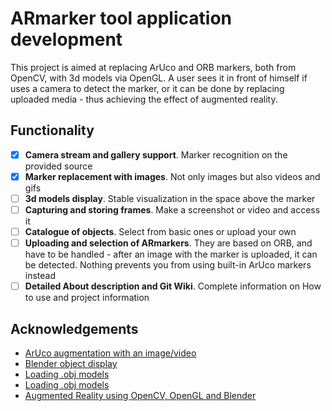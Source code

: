 # ARmarker tool application development
This project is aimed at replacing ArUco and ORB markers, both from OpenCV, with 3d models via OpenGL. A user sees it in front of himself if uses a camera to detect the marker, or it can be done by replacing uploaded media - thus achieving the effect of augmented reality. 

## Functionality
- [x] **Camera stream and gallery support**. Marker recognition on the provided source
- [x] **Marker replacement with images**. Not only images but also videos and gifs
- [ ] **3d models display**. Stable visualization in the space above the marker
- [ ] **Capturing and storing frames**. Make a screenshot or video and access it
- [ ] **Catalogue of objects**. Select from basic ones or upload your own
- [ ] **Uploading and selection of ARmarkers**. They are based on ORB, and have to be handled - after an image with the marker is uploaded, it can be detected. Nothing prevents you from using built-in ArUco markers instead
- [ ] **Detailed About description and Git Wiki**. Complete information on How to use and project information

## Acknowledgements
+ [ArUco augmentation with an image/video](https://github.com/codegiovanni/Augmentation_Aruco_marker)
+ [Blender object display](https://github.com/AshishChouhan85-zz/BLENDER-OBJECT-DISPLAY-USING-AR/tree/master)
+ [Loading .obj models](https://github.com/amengede/getIntoGameDev/tree/main/pyopengl%202022/05%20-%20loading%20Obj%20Models)
+ [Loading .obj models](https://github.com/totex/Learn-OpenGL-in-python/blob/master/ep15_obj_loading.py)
+ [Augmented Reality using OpenCV, OpenGL and Blender](https://rdmilligan.wordpress.com/2015/10/15/augmented-reality-using-opencv-opengl-and-blender/)
